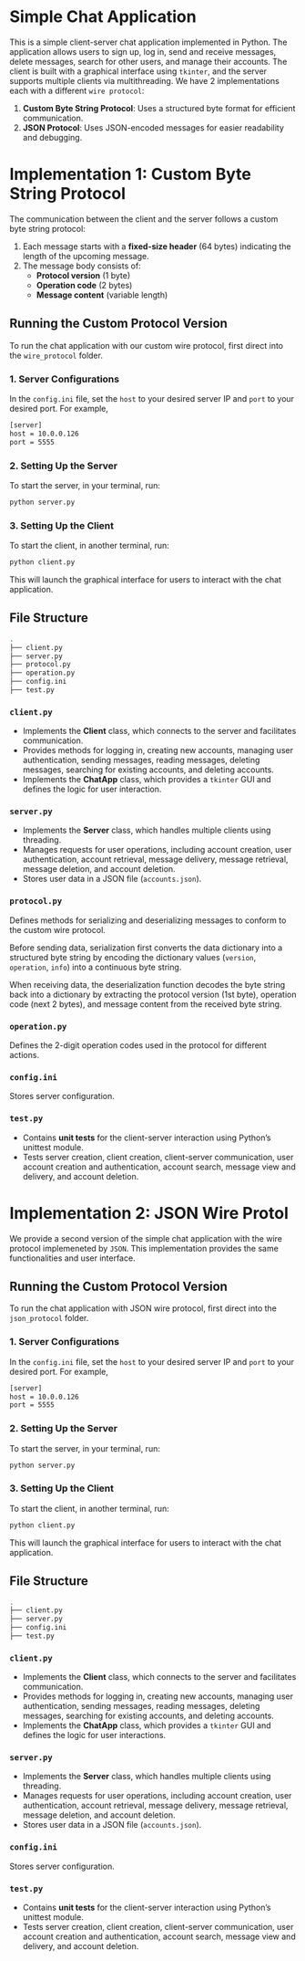 # Simple Chat Application

This is a simple client-server chat application implemented in Python. The application allows users to sign up, log in, send and receive messages, delete messages, search for other users, and manage their accounts. The client is built with a graphical interface using `tkinter`, and the server supports multiple clients via multithreading. We have 2 implementations each with a different `wire protocol`:

1. **Custom Byte String Protocol**: Uses a structured byte format for efficient communication.
2. **JSON Protocol**: Uses JSON-encoded messages for easier readability and debugging.


# Implementation 1: Custom Byte String Protocol

The communication between the client and the server follows a custom byte string protocol:

1. Each message starts with a **fixed-size header** (64 bytes) indicating the length of the upcoming message.
2. The message body consists of:
   - **Protocol version** (1 byte)
   - **Operation code** (2 bytes)
   - **Message content** (variable length)

## Running the Custom Protocol Version

To run the chat application with our custom wire protocol, first direct into the `wire_protocol` folder. 

### 1. Server Configurations
In the `config.ini` file, set the `host` to your desired server IP and `port` to your desired port. For example, 

```sh
[server]
host = 10.0.0.126
port = 5555
```

### 2. Setting Up the Server

To start the server, in your terminal, run:

```sh
python server.py
```

### 3. Setting Up the Client

To start the client, in another terminal, run:

```sh
python client.py
```
This will launch the graphical interface for users to interact with the chat application. 

## File Structure

```sh
.
├── client.py
├── server.py
├── protocol.py
├── operation.py
├── config.ini
├── test.py
```

### `client.py`
- Implements the **Client** class, which connects to the server and facilitates communication.
- Provides methods for logging in, creating new accounts, managing user authentication, sending messages, reading messages, deleting messages, searching for existing accounts, and deleting accounts. 
- Implements the **ChatApp** class, which provides a `tkinter` GUI and defines the logic for user interaction.

### `server.py`
- Implements the **Server** class, which handles multiple clients using threading.
- Manages requests for user operations, including account creation, user authentication, account retrieval, message delivery, message retrieval, message deletion, and account deletion.
- Stores user data in a JSON file (`accounts.json`).

### `protocol.py`
Defines methods for serializing and deserializing messages to conform to the custom wire protocol. 

Before sending data, serialization first converts the data dictionary into a structured byte string by encoding the dictionary values (`version`, `operation`, `info`) into a continuous byte string.

When receiving data, the deserialization function decodes the byte string back into a dictionary by extracting the protocol version (1st byte), operation code (next 2 bytes), and message content from the received byte string.


### `operation.py`
Defines the 2-digit operation codes used in the protocol for different actions.

### `config.ini`
Stores server configuration.

### `test.py`
- Contains **unit tests** for the client-server interaction using Python’s unittest module.
- Tests server creation, client creation, client-server communication, user account creation and authentication, account search, message view and delivery, and account deletion.

# Implementation 2: JSON Wire Protol 
We provide a second version of the simple chat application with the wire protocol implemeneted by `JSON`. This implementation provides the same functionalities and user interface. 

## Running the Custom Protocol Version

To run the chat application with JSON wire protocol, first direct into the `json_protocol` folder. 

### 1. Server Configurations
In the `config.ini` file, set the `host` to your desired server IP and `port` to your desired port. For example, 

```sh
[server]
host = 10.0.0.126
port = 5555
```

### 2. Setting Up the Server

To start the server, in your terminal, run:

```sh
python server.py
```

### 3. Setting Up the Client

To start the client, in another terminal, run:

```sh
python client.py
```
This will launch the graphical interface for users to interact with the chat application. 

## File Structure

```sh
.
├── client.py
├── server.py
├── config.ini
├── test.py
```

### `client.py`
- Implements the **Client** class, which connects to the server and facilitates communication.
- Provides methods for logging in, creating new accounts, managing user authentication, sending messages, reading messages, deleting messages, searching for existing accounts, and deleting accounts. 
- Implements the **ChatApp** class, which provides a `tkinter` GUI and defines the logic for user interactions.

### `server.py`
- Implements the **Server** class, which handles multiple clients using threading.
- Manages requests for user operations, including account creation, user authentication, account retrieval, message delivery, message retrieval, message deletion, and account deletion.
- Stores user data in a JSON file (`accounts.json`).

### `config.ini`
Stores server configuration.

### `test.py`
- Contains **unit tests** for the client-server interaction using Python’s unittest module.
- Tests server creation, client creation, client-server communication, user account creation and authentication, account search, message view and delivery, and account deletion.
